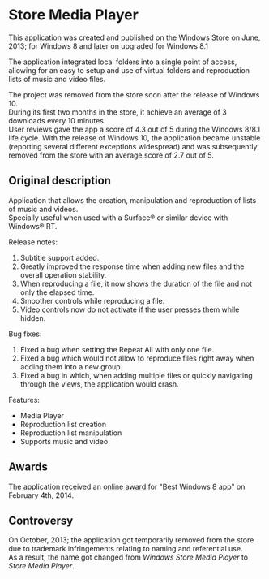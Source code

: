 # Store Media Player
This application was created and published on the Windows Store on June, 2013; for Windows 8 and later on upgraded for Windows 8.1

The application integrated local folders into a single point of access, allowing for an easy to setup and use of virtual folders and reproduction lists of music and video files.

The project was removed from the store soon after the release of Windows 10.  
During its first two months in the store, it achieve an average of 3 downloads every 10 minutes.  
User reviews gave the app a score of 4.3 out of 5 during the Windows 8/8.1 life cycle. With the release of Windows 10, the application became unstable (reporting several different exceptions widespread) and was subsequently removed from the store with an average score of 2.7 out of 5.


## Original description
Application that allows the creation, manipulation and reproduction of lists of music and videos.  
Specially useful when used with a Surface® or similar device with Windows® RT.

Release notes:
1. Subtitle support added.
2. Greatly improved the response time when adding new files and the overall operation stability.
2. When reproducing a file, it now shows the duration of the file and not only the elapsed time.
3. Smoother controls while reproducing a file.
4. Video controls now do not activate if the user presses them while hidden.

Bug fixes:
1. Fixed a bug when setting the Repeat All with only one file.
2. Fixed a bug which would not allow to reproduce files right away when adding them into a new group.
3. Fixed a bug in which, when adding multiple files or quickly navigating through the views, the application would crash.

Features:
- Media Player
- Reproduction list creation
- Reproduction list manipulation
- Supports music and video


## Awards
The application received an [online award](https://bestwindows8apps.net/app/store-media-player/) for "Best Windows 8 app" on February 4th, 2014.


## Controversy
On October, 2013; the application got temporarily removed from the store due to trademark infringements relating to naming and referential use.  
As a result, the name got changed from *Windows Store Media Player* to *Store Media Player*.
